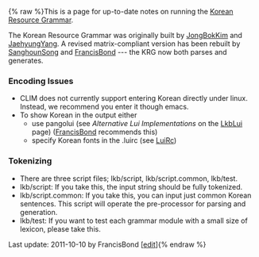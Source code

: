 {% raw %}This is a page for up-to-date notes on running the [Korean Resource
Grammar](http://krg.khu.ac.kr).

The Korean Resource Grammar was originally built by
[JongBokKim](https://blog.inductorsoftware.com/docsproto/tools/JongBokKim) and [JaehyungYang](/JaehyungYang). A revised
matrix-compliant version has been rebuilt by
[SanghounSong](https://blog.inductorsoftware.com/docsproto/tools/SanghounSong) and [FrancisBond](https://blog.inductorsoftware.com/docsproto/tools/FrancisBond) --- the KRG
now both parses and generates.

### Encoding Issues

- CLIM does not currently support entering Korean directly under
linux. Instead, we recommend you enter it though emacs.
- To show Korean in the output either
  - use pangolui (see *Alternative Lui Implementations* on the
[LkbLui](https://blog.inductorsoftware.com/docsproto/tools/LkbLui) page) ([FrancisBond](https://blog.inductorsoftware.com/docsproto/tools/FrancisBond) recommends
this)
  - specify Korean fonts in the .luirc (see [LuiRc](https://blog.inductorsoftware.com/docsproto/tools/LuiRc))

### Tokenizing

- There are three script files; lkb/script, lkb/script.common,
lkb/test.
- lkb/script: If you take this, the input string should be fully
tokenized.
- lkb/script.common: If you take this, you can input just common
Korean sentences. This script will operate the pre-processor for
parsing and generation.
- lkb/test: If you want to test each grammar module with a small size
of lexicon, please take this.

Last update: 2011-10-10 by FrancisBond [[edit](https://github.com/delph-in/docs/wiki/KrgTop/_edit)]{% endraw %}